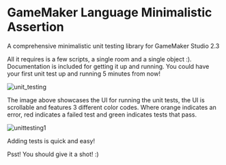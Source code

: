 # GameMaker Language Minimalistic Assertion
A comprehensive minimalistic unit testing library for GameMaker Studio 2.3

All it requires is a few scripts, a single room and a single object :).
Documentation is included for getting it up and running. You could have your first unit test up and running 5 minutes from now!

![unit_testing](https://user-images.githubusercontent.com/38536470/124349713-f55bcc00-dbf0-11eb-8940-5a21678f0e39.PNG)

The image above showcases the UI for running the unit tests, the UI is scrollable and features 3 different color codes. Where orange indicates an error, red indicates a failed test and green indicates tests that pass.

![unittesting1](https://user-images.githubusercontent.com/38536470/124349826-8763d480-dbf1-11eb-8bbb-6774c5bda152.PNG)

Adding tests is quick and easy! 

Psst! You should give it a shot! :)
